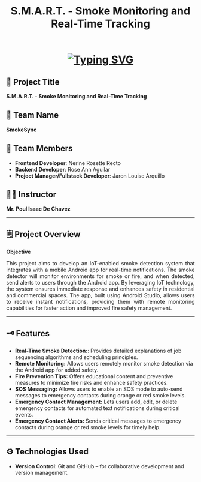 <h1 align="center">S.M.A.R.T. - Smoke Monitoring and Real-Time Tracking<br>
<br>
<p align="center">
  <a href="https://git.io/typing-svg">
    <a href="https://git.io/typing-svg"><img src="https://readme-typing-svg.demolab.com?font=Fira+Code&pause=1000&width=435&lines=Instant+smoke+alerts+to+your+device;Real-time+fire+notifications+instantly" alt="Typing SVG" /></a>
  </a>
</p>  
</h1>

## :rocket: Project Title
**S.M.A.R.T. - Smoke Monitoring and Real-Time Tracking**

## :handshake: Team Name
**SmokeSync**

## :busts_in_silhouette: Team Members
- **Frontend Developer**: Nerine Rosette Recto
- **Backend Developer**: Rose Ann Aguilar
- **Project Manager/Fullstack Developer**: Jaron Louise Arquillo

## :teacher: Instructor
**Mr. Poul Isaac De Chavez**

---

## :spiral_notepad: Project Overview

**Objective**  
<p align="justify">
This project aims to develop an IoT-enabled smoke detection system that integrates with a mobile Android app for real-time notifications. The smoke detector will monitor environments for smoke or fire, and when detected, send alerts to users through the Android app. By leveraging IoT technology, the system ensures immediate response and enhances safety in residential and commercial spaces. The app, built using Android Studio, allows users to receive instant notifications, providing them with remote monitoring capabilities for faster action and improved fire safety management.
<p>
  
---
## :old_key: Features
- **Real-Time Smoke Detection:**: Provides detailed explanations of job sequencing algorithms and scheduling principles.
- **Remote Monitoring:** Allows users remotely monitor smoke detection via the Android app for added safety.
- **Fire Prevention Tips:** Offers educational content and preventive measures to minimize fire risks and enhance safety practices.
- **SOS Messaging:** Allows users to enable an SOS mode to auto-send messages to emergency contacts during orange or red smoke levels.
- **Emergency Contact Management:** Lets users add, edit, or delete emergency contacts for automated text notifications during critical events.
- **Emergency Contact Alerts:** Sends critical messages to emergency contacts during orange or red smoke levels for timely help.

---

## :gear: Technologies Used

- **Version Control**: Git and GitHub – for collaborative development and version management.
